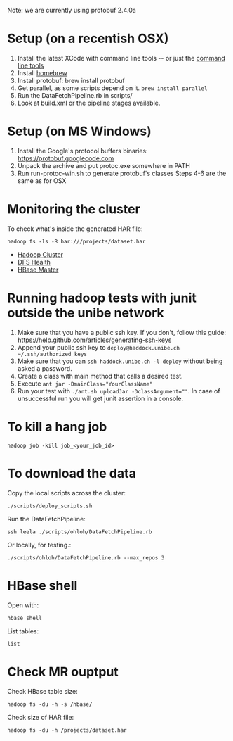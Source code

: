 Note: we are currently using protobuf 2.4.0a

# Setup (on a recentish OSX) #

 1. Install the latest XCode with command line tools -- or just the [command line tools](https://medium.com/kr-projects/6e54e8c50dc8)
 2. Install [homebrew](http://mxcl.github.io/homebrew/)
 3. Install protobuf: brew install protobuf
 4. Get parallel, as some scripts depend on it. `brew install parallel`
 5. Run the DataFetchPipeline.rb in scripts/
 6. Look at build.xml or the pipeline stages available.

# Setup (on MS Windows) #

 1. Install the Google's protocol buffers binaries: https://protobuf.googlecode.com
 2. Unpack the archive and put protoc.exe somewhere in PATH
 3. Run run-protoc-win.sh to generate protobuf's classes
 Steps 4-6 are the same as for OSX

# Monitoring the cluster #
To check what's inside the generated HAR file:

	hadoop fs -ls -R har:///projects/dataset.har

- [Hadoop Cluster](http://haddock:8088)
- [DFS Health](http://haddock:50070)
- [HBase Master](http://leela:60010)

# Running hadoop tests with junit outside the unibe network #

 1. Make sure that you have a public ssh key. If you don't, follow this guide: https://help.github.com/articles/generating-ssh-keys
 2. Append your public ssh key to `deploy@haddock.unibe.ch ~/.ssh/authorized_keys`
 3. Make sure that you can `ssh haddock.unibe.ch -l deploy` without being asked a password.
 4. Create a class with main method that calls a desired test.
 5. Execute `ant jar -DmainClass="YourClassName"`
 6. Run your test with `./ant.sh uploadJar -DclassArgument=""`\. In case of unsuccessful run you will get junit assertion in a console.

# To kill a hang job #
	hadoop job -kill job_<your_job_id>

# To download the data #

Copy the local scripts across the cluster:

	./scripts/deploy_scripts.sh

Run the DataFetchPipeline:

	ssh leela ./scripts/ohloh/DataFetchPipeline.rb

Or locally, for testing.:

	./scripts/ohloh/DataFetchPipeline.rb --max_repos 3


# HBase shell #

Open with:

	hbase shell

List tables:

	list


# Check MR ouptput #

Check HBase table size:

	hadoop fs -du -h -s /hbase/

Check size of HAR file:

	hadoop fs -du -h /projects/dataset.har